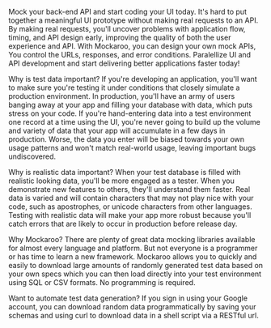 Mock your back-end API and start coding your UI today.
It's hard to put together a meaningful UI prototype without making real requests to an API. By making real requests, you'll uncover problems with application flow, timing, and API design early, improving the quality of both the user experience and API. With Mockaroo, you can design your own mock APIs, You control the URLs, responses, and error conditions. Paralellize UI and API development and start delivering better applications faster today!

Why is test data important?
If you're developing an application, you'll want to make sure you're testing it under conditions that closely simulate a production environment. In production, you'll have an army of users banging away at your app and filling your database with data, which puts stress on your code. If you're hand-entering data into a test environment one record at a time using the UI, you're never going to build up the volume and variety of data that your app will accumulate in a few days in production. Worse, the data you enter will be biased towards your own usage patterns and won't match real-world usage, leaving important bugs undiscovered.

Why is realistic data important?
When your test database is filled with realistic looking data, you'll be more engaged as a tester. When you demonstrate new features to others, they'll understand them faster. Real data is varied and will contain characters that may not play nice with your code, such as apostrophes, or unicode characters from other languages. Testing with realistic data will make your app more robust because you'll catch errors that are likely to occur in production before release day.

Why Mockaroo?
There are plenty of great data mocking libraries available for almost every language and platform. But not everyone is a programmer or has time to learn a new framework. Mockaroo allows you to quickly and easily to download large amounts of randomly generated test data based on your own specs which you can then load directly into your test environment using SQL or CSV formats. No programming is required.

Want to automate test data generation?
If you sign in using your Google account, you can download random data programmatically by saving your schemas and using curl to download data in a shell script via a RESTful url.